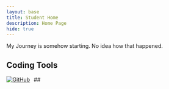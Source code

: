 ```yaml
---
layout: base
title: Student Home 
description: Home Page
hide: true
---
```


My Journey is somehow starting. No idea how that happened.

## Coding Tools
<div style="display: flex; flex-wrap: wrap; gap: 10px;">
    <a href="https://github.com/jm1021/john_2025">
        <img src="https://img.shields.io/badge/GitHub-181717?style=for-the-badge&logo=github&logoColor=white" alt="GitHub">
    </a>
##

